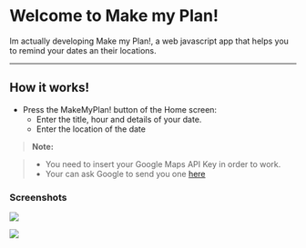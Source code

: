 Welcome to Make my Plan!
===================


Im actually developing Make my Plan!, a web javascript app that helps you to remind your dates an their locations.

----------


How it works!
-------------

- Press the MakeMyPlan! button of the Home screen:
  - Enter the title, hour and details of your date.
  - Enter the location of the date

> **Note:**

> - You need to insert your Google Maps API Key in order to work.
> - Your can ask Google to send you one [here][1]



### Screenshots

![](sources/makeMyPlan-home.png)

![](sources/makeMyPlan-app.png)

  

  [1]: https://developers.google.com/maps/documentation/javascript/get-api-key
  
